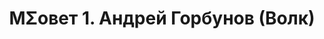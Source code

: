 ---
layout: "post"
title: "МΣовет 1. Андрей Горбунов (Волк)"
number: 1
mp3: /audio/episodes/1.mp3
image: /files/msovet1.jpg
duration: '01:19:49'
length: 39027590
category: podcast
tagz: 'Доклад Волка об интересном поведении динамической системы второго (и выше) порядка в случае наличия ограничений (симметрий) 🤔 Деньги подкреплены верой  🤔 Теория циклического развития цивилизаций 🤔 Межславянский язык'
chapters:
    - "00:00:00 ➖ Intro"
    - "00:01:39 ➖ Begrüßung"
    - "00:04:58 ➖ IETF Meeting Netzwerk"
    - "00:18:37 ➖ Kalender"
youtube_id: qSorWGWbJls
---